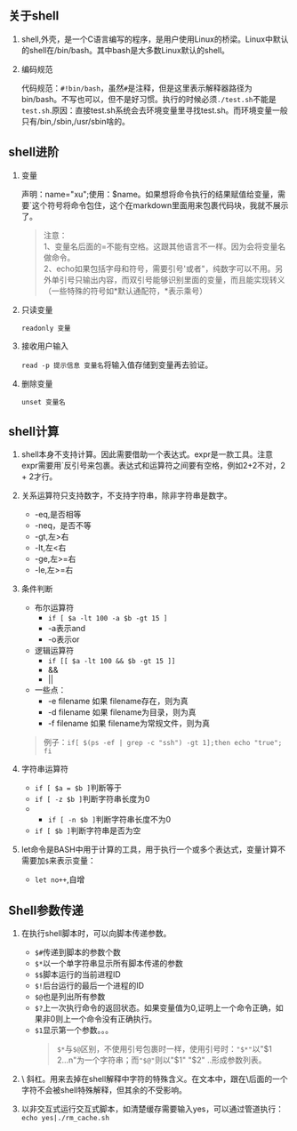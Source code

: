 

## 关于shell
1. shell,外壳，是一个C语言编写的程序，是用户使用Linux的桥梁。Linux中默认的shell在/bin/bash。其中bash是大多数Linux默认的shell。

2. 编码规范

    代码规范：`#!bin/bash`，虽然`#`是注释，但是这里表示解释器路径为bin/bash。不写也可以，但不是好习惯。执行的时候必须`./test.sh`不能是`test.sh`.原因：直接test.sh系统会去环境变量里寻找test.sh。而环境变量一般只有/bin,/sbin,/usr/sbin啥的。



## shell进阶

1. 变量
   
    声明：name="xu";使用：$name。如果想将命令执行的结果赋值给变量，需要`这个符号将命令包住，这个在markdown里面用来包裹代码块，我就不展示了。
	>注意：  
	>1、变量名后面的=不能有空格。这跟其他语言不一样。因为会将变量名做命令。   
	>2、echo如果包括字母和符号，需要引号'或者"，纯数字可以不用。另外单引号只输出内容，而双引号能够识别里面的变量，而且能实现转义（一些特殊的符号如*默认通配符，\*表示乘号）

2. 只读变量

	`readonly 变量 `

3. 接收用户输入

	`read -p 提示信息 变量名`将输入值存储到变量再去验证。

4. 删除变量

	`unset 变量名`

## shell计算

1. shell本身不支持计算。因此需要借助一个表达式。expr是一款工具。注意expr需要用`反引号来包裹。表达式和运算符之间要有空格，例如2+2不对，2 + 2才行。

2. 关系运算符只支持数字，不支持字符串，除非字符串是数字。
	- -eq,是否相等
	- -neq，是否不等
	- -gt,左>右
	- -lt,左<右
	- -ge,左>=右
	- -le,左>=右

3. 条件判断
    - 布尔运算符
        - `if [ $a -lt 100 -a $b -gt 15 ]`
	    - -a表示and
	    - -o表示or
    - 逻辑运算符
      - `if [[ $a -lt 100 && $b -gt 15 ]]`
      - &&
      - ||
    - 一些点：
       - -e filename 如果 filename存在，则为真
       - -d filename 如果 filename为目录，则为真 
       - -f filename 如果 filename为常规文件，则为真

    > 例子：`if[ $(ps -ef | grep -c "ssh") -gt 1];then echo "true"; fi`

4. 字符串运算符
   - `if [ $a = $b ]`判断等于
   - `if [ -z $b ]`判断字符串长度为0
   - - `if [ -n $b ]`判断字符串长度不为0
   - `if [ $b ]`判断字符串是否为空

5. let命令是BASH中用于计算的工具，用于执行一个或多个表达式，变量计算不需要加`$`来表示变量：
   - `let no++`,自增

## Shell参数传递
1. 在执行shell脚本时，可以向脚本传递参数。
   - `$#`传递到脚本的参数个数
   - `$*`以一个单字符串显示所有脚本传递的参数
   - `$$`脚本运行的当前进程ID
   - `$!`后台运行的最后一个进程的ID
   - `$@`也是列出所有参数
   - `$?`上一次执行命令的返回状态。如果变量值为0,证明上一个命令正确，如果非0则上一个命令没有正确执行。
   - `$1`显示第一个参数。。。
      > `$*`与`$@`区别，不使用引号包裹时一样，使用引号时：`"$*"`以"$1 $2 ...$n"为一个字符串；而`"$@"`则以"$1" "$2" ..形成参数列表。
      
      
2.   \  斜杠。用来去掉在shell解释中字符的特殊含义。在文本中，跟在\后面的一个字符不会被shell特殊解释，但其余的不受影响。
3. 以非交互式运行交互式脚本，如清楚缓存需要输入yes，可以通过管道执行：`echo yes|./rm_cache.sh`
